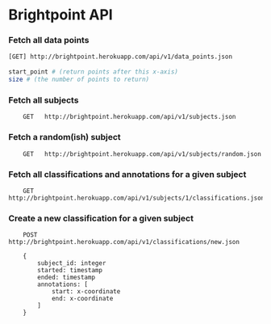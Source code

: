 Brightpoint API
===============

### Fetch all data points

```bash
[GET] http://brightpoint.herokuapp.com/api/v1/data_points.json
 
start_point # (return points after this x-axis)
size # (the number of points to return)
```

### Fetch all subjects

		GET   http://brightpoint.herokuapp.com/api/v1/subjects.json

### Fetch a random(ish) subject

		GET   http://brightpoint.herokuapp.com/api/v1/subjects/random.json

### Fetch all classifications and annotations for a given subject

		GET 	http://brightpoint.herokuapp.com/api/v1/subjects/1/classifications.json

### Create a new classification for a given subject

		POST  http://brightpoint.herokuapp.com/api/v1/classifications/new.json
						
		{
			subject_id: integer
			started: timestamp
			ended: timestamp
			annotations: [
				start: x-coordinate
				end: x-coordinate
			]
		}
